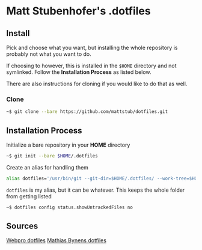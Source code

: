 # Matt Stubenhofer's .dotfiles

## Install
Pick and choose what you want, but installing the whole repository is probably not what you want to do.  
  
If choosing to however, this is installed in the `$HOME` directory and not symlinked. Follow the **Installation Process** as listed below.  
  
There are also instructions for cloning if you would like to do that as well.  
  
### Clone
```bash
~$ git clone --bare https://github.com/mattstub/dotfiles.git
```

## Installation Process
Initialize a bare repository in your **HOME** directory  
```bash
~$ git init --bare $HOME/.dotfiles
```
  
Create an alias for handling them  
```bash
alias dotfiles='/usr/bin/git --git-dir=$HOME/.dotfiles/ --work-tree=$HOME'
```
  
`dotfiles` is my alias, but it can be whatever. This keeps the whole folder from getting listed  
```bash
~$ dotfiles config status.showUntrackedFiles no
```

## Sources
[Webpro dotfiles](https://github.com/webpro/dotfiles)
[Mathias Bynens dotfiles](https://github.com/mathiasbynens/dotfiles)